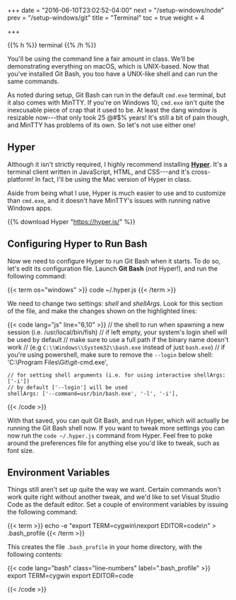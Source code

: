 +++
date = "2016-06-10T23:02:52-04:00"
next = "/setup-windows/node"
prev = "/setup-windows/git"
title = "Terminal"
toc = true
weight = 4

+++

{{% h %}}
<i class="fa fa-terminal"></i> terminal
{{% /h %}}

You'll be using the command line a fair amount in class. We'll be demonstrating everything on macOS, which is UNIX-based. Now that you've installed Git Bash, you too have a UNIX-like shell and can run the same commands.

As noted during setup, Git Bash can run in the default `cmd.exe` terminal, but it also comes with MinTTY. If you're on Windows 10, `cmd.exe` isn't quite the inexcusable piece of crap that it used to be. At least the dang window is resizable now---that only took 25 @#$% years! It's still a bit of pain though, and MinTTY has problems of its own. So let's not use either one! 

## Hyper

Although it isn't strictly required, I highly recommend installing **[Hyper](https://hyper.is/)**. It's a terminal client written in JavaScript, HTML, and CSS---and it's cross-platform! In fact, I'll be using the Mac version of Hyper in class.

Aside from being what I use, Hyper is much easier to use and to customize than `cmd.exe`, and it doesn't have MinTTY's issues with running native Windows apps.

{{% download Hyper "https://hyper.is/" %}}

## Configuring Hyper to Run Bash

Now we need to configure Hyper to run Git Bash when it starts. To do so, let's edit its configuration file. Launch **Git Bash** (_not_ Hyper!), and run the following command:

{{< term os="windows" >}}
code ~/.hyper.js
{{< /term >}}

We need to change two settings: _shell_ and _shellArgs_. Look for this section of the file, and make the changes shown on the highlighted lines:

{{< code lang="js" line="6,10" >}}
    // the shell to run when spawning a new session (i.e. /usr/local/bin/fish)
    // if left empty, your system's login shell will be used by default
    // make sure to use a full path if the binary name doesn't work
    // (e.g `C:\\Windows\\System32\\bash.exe` instead of just `bash.exe`)
    // if you're using powershell, make sure to remove the `--login` below
    shell: 'C:\\Program Files\\Git\\git-cmd.exe',

    // for setting shell arguments (i.e. for using interactive shellArgs: ['-i'])
    // by default ['--login'] will be used
    shellArgs: ['--command=usr/bin/bash.exe', '-l', '-i'],
{{< /code >}}

With that saved, you can quit Git Bash, and run Hyper, which will actually be running the Git Bash shell now. If you want to tweak more settings you can now run the `code ~/.hyper.js` command from Hyper. Feel free to poke around the preferences file for anything else you'd like to tweak, such as font size.

## Environment Variables

Things still aren't set up quite the way we want. Certain commands won't work quite right without another tweak, and we'd like to set Visual Studio Code as the default editor. Set a couple of environment variables by issuing the following command:

{{< term >}}
echo -e "export TERM=cygwin\nexport EDITOR=code\n" > .bash_profile
{{< /term >}}

This creates the file `.bash_profile` in your home directory, with the following contents:

{{< code lang="bash" class="line-numbers" label=".bash_profile" >}}
export TERM=cygwin
export EDITOR=code

{{< /code >}}